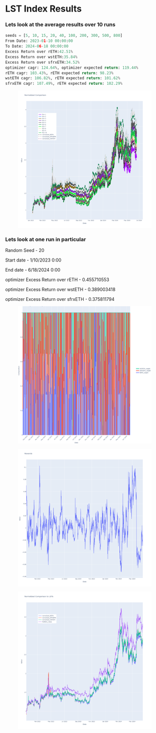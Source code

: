 # LST Index Results

### Lets look at the average results over 10 runs

```python
seeds = [5, 10, 15, 20, 40, 100, 200, 300, 500, 800]
From Date: 2023-01-10 00:00:00
To Date: 2024-06-18 00:00:00
Excess Return over rETH:42.51%
Excess Return over wstETH:35.84%
Excess Return over sfrxETH:34.52%
optimizer cagr: 124.64%, optimizer expected return: 119.44%
rETH cagr: 103.43%, rETH expected return: 98.23%
wstETH cagr: 106.82%, rETH expected return: 101.62%
sfrxETH cagr: 107.49%, rETH expected return: 102.29%
```

<figure><img src=".gitbook/assets/newplot (51) (1).png" alt=""><figcaption></figcaption></figure>

### Lets look at one run in particular

Random Seed - 20

Start date - 1/10/2023 0:00

End date - 6/18/2024 0:00

optimizer Excess Return over rETH - 0.455710553

optimizer Excess Return over wstETH - 0.389003418

optimizer Excess Return over sfrxETH - 0.375811794



<figure><img src=".gitbook/assets/newplot (48).png" alt=""><figcaption></figcaption></figure>

<figure><img src=".gitbook/assets/newplot (49).png" alt=""><figcaption></figcaption></figure>

<figure><img src=".gitbook/assets/newplot (50) (1).png" alt=""><figcaption></figcaption></figure>
